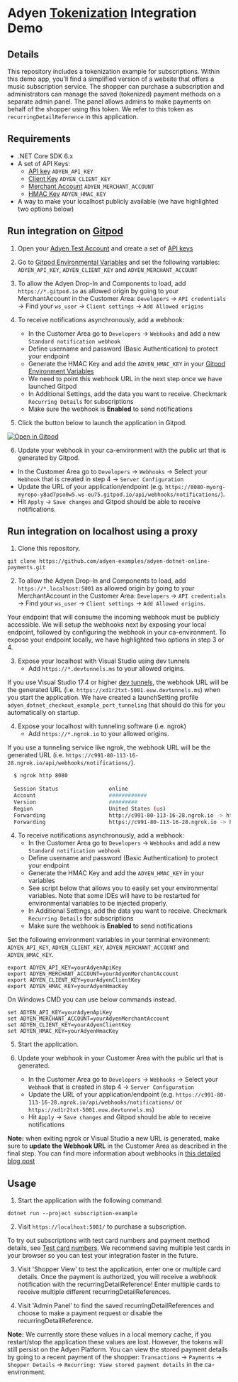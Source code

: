 # Adyen [Tokenization](https://docs.adyen.com/online-payments-tokenization) Integration Demo

## Details

This repository includes a tokenization example for subscriptions. Within this demo app, you'll find a simplified version of a website that offers a music subscription service. The shopper can purchase a subscription and administrators can manage the saved (tokenized) payment methods on a separate admin panel. The panel allows admins to make payments on behalf of the shopper using this token. We refer to this token as `recurringDetailReference` in this application.


## Requirements

- .NET Core SDK 6.x
- A set of API Keys: 
    - [API key](https://docs.adyen.com/user-management/how-to-get-the-api-key) `ADYEN_API_KEY`
    - [Client Key](https://docs.adyen.com/user-management/client-side-authentication) `ADYEN_CLIENT_KEY`
    - [Merchant Account](https://docs.adyen.com/account/account-structure) `ADYEN_MERCHANT_ACCOUNT`
    - [HMAC Key](https://docs.adyen.com/development-resources/webhooks/verify-hmac-signatures) `ADYEN_HMAC_KEY`
- A way to make your localhost publicly available (we have highlighted two options below)


## Run integration on [Gitpod](https://gitpod.io/)
1. Open your [Adyen Test Account](https://ca-test.adyen.com/ca/ca/overview/default.shtml) and create a set of [API keys](https://docs.adyen.com/user-management/how-to-get-the-api-key)
2. Go to [Gitpod Environmental Variables](https://gitpod.io/variables) and set the following variables: `ADYEN_API_KEY`, `ADYEN_CLIENT_KEY` and `ADYEN_MERCHANT_ACCOUNT`

3. To allow the Adyen Drop-In and Components to load, add `https://*.gitpod.io` as allowed origin by going to your MerchantAccount in the Customer Area: `Developers` → `API credentials` → Find your `ws_user` → `Client settings` → `Add Allowed origins`

4. To receive notifications asynchronously, add a webhook: 
    - In the Customer Area go to `Developers` → `Webhooks` and add a new `Standard notification webhook`
    - Define username and password (Basic Authentication) to protect your endpoint
    - Generate the HMAC Key and add the `ADYEN_HMAC_KEY` in your [Gitpod Environment Variables](https://gitpod.io/variables)
    - We need to point this webhook URL in the next step once we have launched Gitpod
    - In Additional Settings, add the data you want to receive. Checkmark `Recurring Details` for subscriptions
    - Make sure the webhook is **Enabled** to send notifications

5. Click the button below to launch the application in Gitpod.

[![Open in Gitpod](https://gitpod.io/button/open-in-gitpod.svg)](https://gitpod.io/#https://github.com/adyen-examples/adyen-dotnet-online-payments/tree/main/subscription-example)

6. Update your webhook in your ca-environment with the public url that is generated by Gitpod.
 - In the Customer Area go to `Developers` → `Webhooks` → Select your `Webhook` that is created in step 4 -> `Server Configuration`
 - Update the URL of your application/endpoint (e.g. `https://8080-myorg-myrepo-y8ad7pso0w5.ws-eu75.gitpod.io/api/webhooks/notifications/`).
 - Hit `Apply` → `Save changes` and Gitpod should be able to receive notifications.


## Run integration on localhost using a proxy

1. Clone this repository.

```
git clone https://github.com/adyen-examples/adyen-dotnet-online-payments.git
```

2. To allow the Adyen Drop-In and Components to load, add `https://*.localhost:5001` as allowed origin by going to your MerchantAccount in the Customer Area: `Developers` → `API credentials` → Find your `ws_user` → `Client settings` → `Add Allowed origins`.

Your endpoint that will consume the incoming webhook must be publicly accessible. We will setup the webhooks next by exposing your local endpoint, followed by configuring the webhook in your ca-environment. To expose your endpoint locally, we have highlighted two options in step 3 or 4.

3. Expose your localhost with Visual Studio using dev tunnels
     - Add `https://*.devtunnels.ms` to your allowed origins.

If you use Visual Studio 17.4 or higher [dev tunnels](dev-tunnels), the webhook URL will be the generated URL (i.e. `https://xd1r2txt-5001.euw.devtunnels.ms`) when you start the application. We have created a launchSetting profile `adyen_dotnet_checkout_example_port_tunneling` that should do this for you automatically on startup.

4. Expose your localhost with tunneling software (i.e. ngrok)
    - Add `https://*.ngrok.io` to your allowed origins.

If you use a tunneling service like ngrok, the webhook URL will be the generated URL (i.e. `https://c991-80-113-16-28.ngrok.io/api/webhooks/notifications/`).

```bash
  $ ngrok http 8080
  
  Session Status                online                                                                                           
  Account                       ############                                                                      
  Version                       #########                                                                                          
  Region                        United States (us)                                                                                 
  Forwarding                    http://c991-80-113-16-28.ngrok.io -> http://localhost:8080                                       
  Forwarding                    https://c991-80-113-16-28.ngrok.io -> http://localhost:8080           
```

4. To receive notifications asynchronously, add a webhook: 
    - In the Customer Area go to `Developers` → `Webhooks` and add a new `Standard notification webhook`
    - Define username and password (Basic Authentication) to protect your endpoint
    - Generate the HMAC Key and add the `ADYEN_HMAC_KEY` in your variables
    - See script below that allows you to easily set your environmental variables. Note that some IDEs will have to be restarted for environmental variables to be injected properly.
    - In Additional Settings, add the data you want to receive. Checkmark `Recurring Details` for subscriptions
    - Make sure the webhook is **Enabled** to send notifications

Set the following environment variables in your terminal environment: `ADYEN_API_KEY`, `ADYEN_CLIENT_KEY`, `ADYEN_MERCHANT_ACCOUNT` and `ADYEN_HMAC_KEY`.

```shell
export ADYEN_API_KEY=yourAdyenApiKey
export ADYEN_MERCHANT_ACCOUNT=yourAdyenMerchantAccount
export ADYEN_CLIENT_KEY=yourAdyenClientKey
export ADYEN_HMAC_KEY=yourAdyenHmacKey
```

On Windows CMD you can use below commands instead.

```shell
set ADYEN_API_KEY=yourAdyenApiKey
set ADYEN_MERCHANT_ACCOUNT=yourAdyenMerchantAccount
set ADYEN_CLIENT_KEY=yourAdyenClientKey
set ADYEN_HMAC_KEY=yourAdyenHmacKey
```

5. Start the application.

6. Update your webhook in your Customer Area with the public url that is generated.
    - In the Customer Area go to `Developers` → `Webhooks` → Select your `Webhook` that is created in step 4 -> `Server Configuration`
    - Update the URL of your application/endpoint (e.g. `https://c991-80-113-16-28.ngrok.io/api/webhooks/notifications/` or `https://xd1r2txt-5001.euw.devtunnels.ms`)
    - Hit `Apply` → `Save changes` and Gitpod should be able to receive notifications


**Note:** when exiting ngrok or Visual Studio a new URL is generated, make sure to **update the Webhook URL** in the Customer Area as described in the final step. You can find more information about webhooks in [this detailed blog post](https://www.adyen.com/blog/Integrating-webhooks-notifications-with-Adyen-Checkout)


## Usage

1. Start the application with the following command:

```
dotnet run --project subscription-example
```

2. Visit `https://localhost:5001/` to purchase a subscription.

To try out subscriptions with test card numbers and payment method details, see [Test card numbers](https://docs.adyen.com/development-resources/test-cards/test-card-numbers). We recommend saving multiple test cards in your browser so you can test your integration faster in the future.

3. Visit 'Shopper View' to test the application, enter one or multiple card details. Once the payment is authorized, you will receive a webhook notification with the recurringDetailReference! Enter multiple cards to receive multiple different recurringDetailReferences.

4. Visit 'Admin Panel' to find the saved recurringDetailReferences and choose to make a payment request or disable the recurringDetailReference.

**Note:** We currently store these values in a local memory cache, if you restart/stop the application these values are lost. However, the tokens will still persist on the Adyen Platform. You can view the stored payment details by going to a recent payment of the shopper: `Transactions` → `Payments` → `Shopper Details` → `Recurring: View stored payment details` in the ca-environment.
